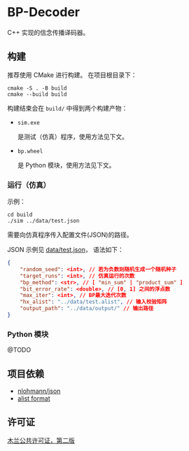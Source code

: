 # BP-Decoder

C++ 实现的信念传播译码器。


## 构建

推荐使用 CMake 进行构建。 
在项目根目录下：
```shell
cmake -S . -B build
cmake --build build
```

构建结束会在 `build/` 中得到两个构建产物：

- `sim.exe`

    是测试（仿真）程序，使用方法见下文。

- `bp.wheel`

    是 Python 模块，使用方法见下文。


### 运行（仿真）

示例：
```shell
cd build
./sim ../data/test.json
```
需要向仿真程序传入配置文件(JSON)的路径。

JSON 示例见 [data/test.json](data/test.json)，
语法如下：
```json
{
    "random_seed": <int>, // 若为负数则随机生成一个随机种子
    "target_runs": <int>, // 仿真运行的次数
    "bp_method": <str>, // [ "min_sum" | "product_sum" ]
    "bit_error_rate": <double>, // [0, 1] 之间的浮点数
    "max_iter": <int>, // BP最大迭代次数
    "hx_alist": "../data/test.alist", // 输入校验矩阵
    "output_path": "../data/output/" // 输出路径
}
```

### Python 模块

@TODO

## 项目依赖

- [nlohmann/json](https://github.com/nlohmann/json)
- [alist format](http://www.inference.org.uk/mackay/codes/alist.html)

## 许可证

[木兰公共许可证，第二版](https://license.coscl.org.cn/MulanPubL-2.0)
